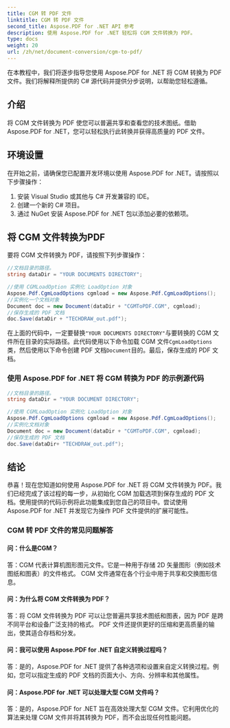 ```yaml
---
title: CGM 转 PDF 文件
linktitle: CGM 转 PDF 文件
second_title: Aspose.PDF for .NET API 参考
description: 使用 Aspose.PDF for .NET 轻松将 CGM 文件转换为 PDF。
type: docs
weight: 20
url: /zh/net/document-conversion/cgm-to-pdf/
---
```

在本教程中，我们将逐步指导您使用 Aspose.PDF for .NET 将 CGM 转换为 PDF 文件。我们将解释所提供的 C# 源代码并提供分步说明，以帮助您轻松遵循。

## 介绍

将 CGM 文件转换为 PDF 使您可以普遍共享和查看您的技术图纸。借助 Aspose.PDF for .NET，您可以轻松执行此转换并获得高质量的 PDF 文件。

## 环境设置

在开始之前，请确保您已配置开发环境以使用 Aspose.PDF for .NET。请按照以下步骤操作：

1. 安装 Visual Studio 或其他与 C# 开发兼容的 IDE。
2. 创建一个新的 C# 项目。
3. 通过 NuGet 安装 Aspose.PDF for .NET 包以添加必要的依赖项。

## 将 CGM 文件转换为PDF

要将 CGM 文件转换为 PDF，请按照下列步骤操作：

```csharp
//文档目录的路径。
string dataDir = "YOUR DOCUMENTS DIRECTORY";

//使用 CGMLoadOption 实例化 LoadOption 对象
Aspose.Pdf.CgmLoadOptions cgmload = new Aspose.Pdf.CgmLoadOptions();
//实例化一个文档对象
Document doc = new Document(dataDir + "CGMToPDF.CGM", cgmload);
//保存生成的 PDF 文档
doc.Save(dataDir + "TECHDRAW_out.pdf");
```

在上面的代码中，一定要替换`"YOUR DOCUMENTS DIRECTORY"`与要转换的 CGM 文件所在目录的实际路径。此代码使用以下命令加载 CGM 文件`CgmLoadOptions`类，然后使用以下命令创建 PDF 文档`Document`目的。最后，保存生成的 PDF 文档。

### 使用 Aspose.PDF for .NET 将 CGM 转换为 PDF 的示例源代码

```csharp
//文档目录的路径。
string dataDir = "YOUR DOCUMENT DIRECTORY";

//使用 CGMLoadOption 实例化 LoadOption 对象
Aspose.Pdf.CgmLoadOptions cgmload = new Aspose.Pdf.CgmLoadOptions();
//实例化文档对象
Document doc = new Document(dataDir + "CGMToPDF.CGM", cgmload);
//保存生成的 PDF 文档
doc.Save(dataDir+ "TECHDRAW_out.pdf");
```

## 结论

恭喜！现在您知道如何使用 Aspose.PDF for .NET 将 CGM 文件转换为 PDF。我们已经完成了该过程的每一步，从初始化 CGM 加载选项到保存生成的 PDF 文档。使用提供的代码示例将此功能集成到您自己的项目中。尝试使用 Aspose.PDF for .NET 并发现它为操作 PDF 文件提供的扩展可能性。

### CGM 转 PDF 文件的常见问题解答

#### 问：什么是CGM？

答：CGM 代表计算机图形图元文件。它是一种用于存储 2D 矢量图形（例如技术图纸和图表）的文件格式。 CGM 文件通常在各个行业中用于共享和交换图形信息。

#### 问：为什么将 CGM 文件转换为 PDF？

答：将 CGM 文件转换为 PDF 可以让您普遍共享技术图纸和图表，因为 PDF 是跨不同平台和设备广泛支持的格式。 PDF 文件还提供更好的压缩和更高质量的输出，使其适合存档和分发。

#### 问：我可以使用 Aspose.PDF for .NET 自定义转换过程吗？

答：是的，Aspose.PDF for .NET 提供了各种选项和设置来自定义转换过程。例如，您可以指定生成的 PDF 文档的页面大小、方向、分辨率和其他属性。

#### 问：Aspose.PDF for .NET 可以处理大型 CGM 文件吗？

答：是的，Aspose.PDF for .NET 旨在高效处理大型 CGM 文件。它利用优化的算法来处理 CGM 文件并将其转换为 PDF，而不会出现任何性能问题。